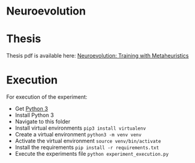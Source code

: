 # Neuroevolution

# Thesis
Thesis pdf is available here: [Neuroevolution: Training with Metaheuristics](./Neuroevolution-TrainingwithMetaheuristics.pdf)

# Execution
For execution of the experiment:  

* Get [Python 3](https://www.python.org/downloads/)
* Install Python 3
* Navigate to this folder
* Install virtual environments `pip3 install virtualenv`
* Create a virtual environment `python3 -m venv venv`
* Activate the virtual environment `source venv/bin/activate`
* Install the requirements `pip install -r requirements.txt`
* Execute the experiments file `python experiment_execution.py`
